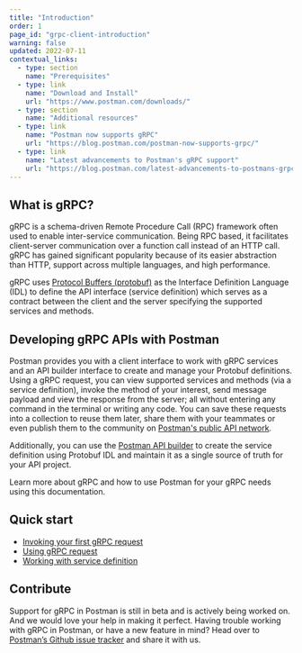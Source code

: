 ```yaml
---
title: "Introduction"
order: 1
page_id: "grpc-client-introduction"
warning: false
updated: 2022-07-11
contextual_links:
  - type: section
    name: "Prerequisites"
  - type: link
    name: "Download and Install"
    url: "https://www.postman.com/downloads/"
  - type: section
    name: "Additional resources"
  - type: link
    name: "Postman now supports gRPC"
    url: "https://blog.postman.com/postman-now-supports-grpc/"
  - type: link
    name: "Latest advancements to Postman's gRPC support"
    url: "https://blog.postman.com/latest-advancements-to-postmans-grpc-support/"
---
```


## What is gRPC?

gRPC is a schema-driven Remote Procedure Call (RPC) framework often used to enable inter-service communication. Being RPC based, it facilitates client-server communication over a function call instead of an HTTP call. gRPC has gained significant popularity because of its easier abstraction than HTTP, support across multiple languages, and high performance.

gRPC uses [Protocol Buffers (protobuf)](https://developers.google.com/protocol-buffers/docs/overview) as the Interface Definition Language (IDL) to define the API interface (service definition) which serves as a contract between the client and the server specifying the supported services and methods.

## Developing gRPC APIs with Postman

Postman provides you with a client interface to work with gRPC services and an API builder interface to create and manage your Protobuf definitions. Using a gRPC request, you can view supported services and methods (via a service definition), invoke the method of your interest, send message payload and view the response from the server; all without entering any command in the terminal or writing any code. You can save these requests into a collection to reuse them later, share them with your teammates or even publish them to the community on [Postman's public API network](https://learning.postman.com/docs/getting-started/exploring-public-api-network/).

Additionally, you can use the [Postman API builder](https://learning.postman.com/docs/designing-and-developing-your-api/the-api-workflow/) to create the service definition using Protobuf IDL and maintain it as a single source of truth for your API project.

Learn more about gRPC and how to use Postman for your gRPC needs using this documentation.

## Quick start

- [Invoking your first gRPC request](/postman-api-client/grpc-client/first-grpc-request/)
- [Using gRPC request](/postman-api-client/grpc-client/using-grpc-request/)
- [Working with service definition](/postman-flows/getting-started/using-service-definition/)

## Contribute

Support for gRPC in Postman is still in beta and is actively being worked on. And we would love your help in making it perfect. Having trouble working with gRPC in Postman, or have a new feature in mind? Head over to [Postman’s Github issue tracker](https://github.com/postmanlabs/postman-app-support/issues) and share it with us.